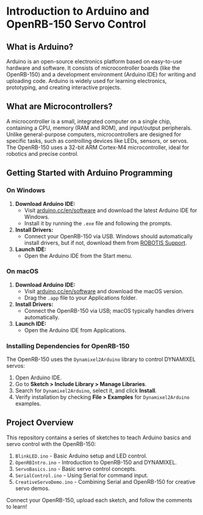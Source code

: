 # Introduction to Arduino and OpenRB-150 Servo Control

## What is Arduino?
Arduino is an open-source electronics platform based on easy-to-use hardware and software. It consists of microcontroller boards (like the OpenRB-150) and a development environment (Arduino IDE) for writing and uploading code. Arduino is widely used for learning electronics, prototyping, and creating interactive projects.

## What are Microcontrollers?
A microcontroller is a small, integrated computer on a single chip, containing a CPU, memory (RAM and ROM), and input/output peripherals. Unlike general-purpose computers, microcontrollers are designed for specific tasks, such as controlling devices like LEDs, sensors, or servos. The OpenRB-150 uses a 32-bit ARM Cortex-M4 microcontroller, ideal for robotics and precise control.

## Getting Started with Arduino Programming

### On Windows
1. **Download Arduino IDE:**
   - Visit [arduino.cc/en/software](https://www.arduino.cc/en/software) and download the latest Arduino IDE for Windows.
   - Install it by running the `.exe` file and following the prompts.
2. **Install Drivers:**
   - Connect your OpenRB-150 via USB. Windows should automatically install drivers, but if not, download them from [ROBOTIS Support](https://www.robotis.us/openrb-150-starter-kit/).
3. **Launch IDE:**
   - Open the Arduino IDE from the Start menu.

### On macOS
1. **Download Arduino IDE:**
   - Visit [arduino.cc/en/software](https://www.arduino.cc/en/software) and download the macOS version.
   - Drag the `.app` file to your Applications folder.
2. **Install Drivers:**
   - Connect the OpenRB-150 via USB; macOS typically handles drivers automatically.
3. **Launch IDE:**
   - Open the Arduino IDE from Applications.

### Installing Dependencies for OpenRB-150
The OpenRB-150 uses the `Dynamixel2Arduino` library to control DYNAMIXEL servos:
1. Open Arduino IDE.
2. Go to **Sketch > Include Library > Manage Libraries**.
3. Search for `Dynamixel2Arduino`, select it, and click **Install**.
4. Verify installation by checking **File > Examples** for `Dynamixel2Arduino` examples.

## Project Overview
This repository contains a series of sketches to teach Arduino basics and servo control with the OpenRB-150:
1. `BlinkLED.ino` - Basic Arduino setup and LED control.
2. `OpenRBIntro.ino` - Introduction to OpenRB-150 and DYNAMIXEL.
3. `ServoBasics.ino` - Basic servo control concepts.
4. `SerialControl.ino` - Using Serial for command input.
5. `CreativeServoDemo.ino` - Combining Serial and OpenRB-150 for creative servo demos.

Connect your OpenRB-150, upload each sketch, and follow the comments to learn!
